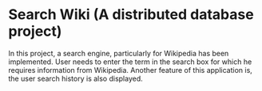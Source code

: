 # Search Wiki (A distributed database project)

In this project, a search engine, particularly for Wikipedia has been implemented. User needs to enter the term in the search box for which he requires information from Wikipedia. Another feature of this application is, the user search history is also displayed. 
